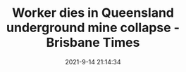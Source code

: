 ---
"title": "Worker dies in Queensland underground mine collapse - Brisbane Times"
"date": "2021-9-14 21:14:34"
"feed_name": "GOOGLENEWSMINING"
"feed_website": "https://news.google.com/search?q=mining%2Bincident&hl=en-US&gl=US&ceid=US:en"
"feed_rss": "https://news.google.com/rss/search?q=mining%2Bincident&hl=en-US&gl=US&ceid=US:en"
"link": "https://www.brisbanetimes.com.au/national/queensland/man-airlifted-to-hospital-after-qld-underground-mine-collapse-20210915-p58rpw.html"
"file": "_posts/2021-1-1-a3dff7147f4c7668dc349d02e8192bc0b73df8f7.md"
"accident": "1"
"drilling": "1"
"dead": "1"
"injured": "0"
---
